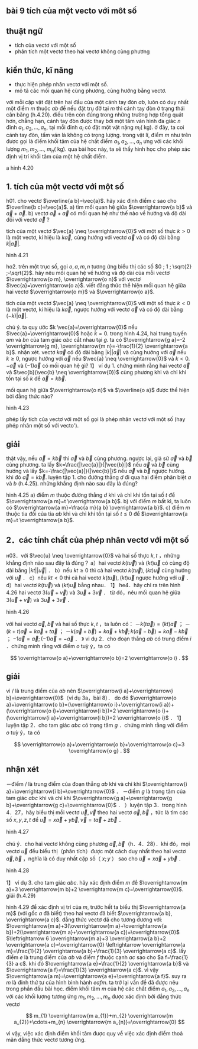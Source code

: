 ## bài 9 tích của một vecto với môt số

## thuật ngữ

- tích của vectơ với một số
- phân tích một vectơ theo hai vectơ không cùng phương


## kiền thức, kĩ năng

- thực hiện phép nhân vectơ với một số.
- mô tả các mối quan hệ cùng phương, cùng hướng bằng vectơ.

với mỗi cặp vật đặt trên hai đầu của một cánh tay đòn $a b$, luôn có duy nhất một điểm $m$ thuộc $a b$ để nếu đặt trụ đỡ tại $m$ thì cánh tay đòn ở trạng thái cân bằng (h.4.20). điều trên còn đúng trong những trường hợp tổng quát hơn, chẳng hạn, cánh tay đòn được thay bởi một tấm ván hình đa giác $n$ đỉnh $a_{1}, a_{2}, \ldots, a_{n}$, tại mỗi đỉnh $a_{i}$ có đặt một vật nặng $m_{i}(\mathrm{~kg})$. ở đây, ta coi cánh tay đòn, tấm ván là không có trọng lượng. trong vật lí, điểm $m$ như trên được gọi là điểm khối tâm của hệ chất điểm $a_{1}, a_{2}, \ldots, a_{n}$ ưng với các khối lượng $m_{1}, m_{2}, \ldots$, $m_{n}(\mathrm{~kg})$.
qua bài học này, ta sẽ thấy hình học cho phép xác định vị trí khối tâm của một hệ chất điểm.


a
hinh 4.20

## 1. tích của một vectơ với một số

h01. cho vectơ $\overline{a b}=\vec{a}$. hãy xác định điểm $c$ sao cho $\overline{b c}=\vec{a}$.
a) tìm mối quan hệ giữa $\overrightarrow{a b}$ và $\vec{a}+\vec{a}$.
b) vectơ $\vec{a}+\vec{a}$ có mối quan hệ như thế nào về hướng và độ dài đối với vectơ $\vec{a}$ ?

tích của một vectơ $\vec{a} \neq \overrightarrow{0}$ với một số thực $k>0$ là một vectơ, kí hiệu là $k \vec{a}$, cùng hướng với vectơ $\vec{a}$ và có độ dài bằng $k|\vec{a}|$.


hinh 4.21

ho2. trên một trục số, gọi $o, a, m, n$ tương ứng biểu thị các số $0 ; 1 ; \sqrt{2} ;-\sqrt{2}$. hãy nêu mối quan hệ về hướng và độ dài của mỗi vectơ $\overrightarrow{o m}, \overrightarrow{o n}$ với vectơ $\vec{a}=\overrightarrow{o a}$. viết đẳng thức thể hiện mối quan hệ giữa hai vectơ $\overrightarrow{o m}$ và $\overrightarrow{o a}$.


tích của một vectơ $\vec{a} \neq \overrightarrow{0}$ với một số thực $k<0$ là một vectơ, kí hiệu là $k \vec{a}$, ngược hướng với vectơ $\vec{a}$ và có độ dài bằng $(-k)|\vec{a}|$.

chú ý. ta quy ước $k \vec{a}=\overrightarrow{0}$ nếu $\vec{a}=\overrightarrow{0}$ hoặc $k=0$.
trong hình 4.24, hai trung tuyến $a m$ và $b n$ của tam giác $a b c$ cắt nhau tại $g$.
ta có $\overrightarrow{g a}=-2 \overrightarrow{g m}, \overrightarrow{m n}=-\frac{1}{2} \overrightarrow{a b}$.
nhận xét. vectơ $k \vec{a}$ có độ dài bằng $|k||\vec{a}|$ và cùng hướng với $\vec{a}$ nếu $k \geq 0$, ngược hướng với $\vec{a}$ nếu $\vec{a} \neq \overrightarrow{0}$ và $k<0$.
$-\vec{a}$ và $(-1) \vec{a}$ có mối quan hệ gì?
1】 ví dụ 1. chứng minh rằng hai vectơ $\vec{a}$ và $\vec{b}(\vec{b} \neq \overrightarrow{0})$ cùng phương khi và chỉ khi tồn tại số $k$ để $\vec{a}=k \vec{b}$.

mối quan hệ giữa $\overrightarrow{o n}$ và $\overline{o a}$ được thể hiện bởi đẳng thức nào?


hinh 4.23


phép lấy tích của vectơ với một số gọi là phép nhân vectơ với một số (hay phép nhân một số với vecto').


## giải

thật vậy, nếu $\vec{a}=k \vec{b}$ thì $\vec{a}$ và $\vec{b}$ cùng phương. ngược lại, giả sử $\vec{a}$ và $\vec{b}$ cùng phương.
ta lấy $k=\frac{|\vec{a}|}{|\vec{b}|}$ nếu $\vec{a}$ và $\vec{b}$ cùng hướng và lấy $k=-\frac{|\vec{a}|}{|\vec{b}|}$ nếu $\vec{a}$ và $\vec{b}$ ngược hướng.
khi đó $\vec{a}=k \vec{b}$.
luyện tập 1. cho đường thẳng $d$ đi qua hai điểm phân biệt $a$ và $b$ (h.4.25). những khẳng định nào sau đây là đúng?


hinh 4.25
a) điểm $m$ thuộc đường thẳng $d$ khi và chỉ khi tồn tại số $t$ để $\overrightarrow{a m}=t \overrightarrow{a b}$.
b) với điểm $m$ bất kì, ta luôn có $\overrightarrow{a m}=\frac{a m}{a b} \overrightarrow{a b}$.
c) điểm $m$ thuộc tia đối của tia $a b$ khi và chỉ khi tồn tại số $t \leq 0$ để $\overrightarrow{a m}=t \overrightarrow{a b}$.

## 2．các tính chất của phép nhân vectơ với một số

н03．với $\vec{u} \neq \overrightarrow{0}$ và hai số thực $k, t$ ，những khẳng định nào sau đây là đúng？
a）hai vectơ $k(t \vec{u})$ và $(k t) \vec{u}$ có cùng độ dài bằng $|k t||\vec{u}|$ ．
b）nếu $k t \geq 0$ thì cả hai vectơ $k(t \vec{u}),(k t) \vec{u}$ cùng hướng với $\vec{u}$ ．
c）nếu $k t<0$ thì cả hai vectơ $k(t \vec{u}),(k t) \vec{u}$ ngược hướng với $\vec{u}$ ．
d）hai vectơ $k(t \vec{u})$ và $(k t) \vec{u}$ bằng nhau．
1】 he4．hãy chỉ ra trên hình 4.26 hai vectơ $3(\vec{u}+\vec{v})$ và $3 \vec{u}+3 \vec{v}$ ． từ đó，nêu mối quan hệ giữa $3(\vec{u}+\vec{v})$ và $3 \vec{u}+3 \vec{v}$ ．


hinh 4.26

với hai vectơ $\vec{a}, \vec{b}$ và hai số thực $k, t$ ，ta luôn có：
－$k(t \vec{a})=(k t) \vec{a}$ ；
－$(k+t) \vec{a}=k \vec{a}+t \vec{a}$ ；
－$k(\vec{a}+\vec{b})=k \vec{a}+k \vec{b} ; k(\vec{a}-\vec{b})=k \vec{a}-k \vec{b}$ ；
$-1 \vec{a}=\vec{a} ;(-1) \vec{a}=-\vec{a}$ ．
》 vi dụ 2．cho đoạn thẳng $a b$ có trung điểm $i$ ．chứng minh rằng với điểm $o$ tuỳ ý，ta có

$$
\overrightarrow{o a}+\overrightarrow{o b}=2 \overrightarrow{o i} .
$$

## giải

vì $/$ là trung điểm của $a b$ nên $\overrightarrow{i a}+\overrightarrow{i b}=\overrightarrow{0}$（ví dụ 3a，bài 8）．
do đó $\overrightarrow{o a}+\overrightarrow{o b}=(\overrightarrow{o i}+\overrightarrow{i a})+(\overrightarrow{o i}+\overrightarrow{i b})=2 \overrightarrow{o i}+(\overrightarrow{i a}+\overrightarrow{i b})=2 \overrightarrow{o i}$ ．
1】 luyện tập 2．cho tam giác $a b c$ có trọng tâm $g$ ．chứng minh rằng với điểm $o$ tuỳ ý，ta có

$$
\overrightarrow{o a}+\overrightarrow{o b}+\overrightarrow{o c}=3 \overrightarrow{o g} .
$$

## nhận xét

－điểm $/$ là trung điểm của đoạn thẳng $a b$ khi và chỉ khi $\overrightarrow{i a}+\overrightarrow{i b}=\overrightarrow{0}$ ．
－điểm $g$ là trọng tâm của tam giác $a b c$ khi và chỉ khi $\overrightarrow{g a}+\overrightarrow{g b}+\overrightarrow{g c}=\overrightarrow{0}$ ．
）luyện tập 3．trong hình 4．27，hãy biểu thị mỗi vectơ $\vec{u}, \vec{v}$ theo hai vectơ $\vec{a}, \vec{b}$ ，tức là tìm các số $x, y, z, t$ để $\vec{u}=x \vec{a}+y \vec{b}, \vec{v}=t \vec{a}+z \vec{b}$ ．


hinh 4.27

chú ý．cho hai vectơ không cùng phương $\vec{a}, \vec{b}$（h．4．28）．khi đó，mọi vectơ $\vec{u}$ đều biểu thị（phân tích）được một cách duy nhất theo hai vectơ $\vec{a}, \vec{b}$ ，nghĩa là có duy nhất cặp số（ $x ; y$ ） sao cho $\vec{u}=x \vec{a}+y \vec{b}$ ．


hinh 4.28

1】 ví dụ 3. cho tam giác $a b c$. hãy xác định điểm $m$ để $\overrightarrow{m a}+3 \overrightarrow{m b}+2 \overrightarrow{m c}=\overrightarrow{0}$.
giải (h.4.29)


hinh 4.29
để xác định vị trí của $m$, trước hết ta biểu thị $\overrightarrow{a m}$ (với gốc $a$ đã biết) theo hai vectơ đã biết $\overrightarrow{a b}, \overrightarrow{a c}$.
đẳng thức vectơ đã cho tương đương với: $\overrightarrow{m a}+3(\overrightarrow{m a}+\overrightarrow{a b})+2(\overrightarrow{m a}+\overrightarrow{a c})=\overrightarrow{0}$
$\leftrightarrow 6 \overrightarrow{m a}+3 \overrightarrow{a b}+2 \overrightarrow{a c}=\overrightarrow{0} \leftrightarrow \overrightarrow{a m}=\frac{1}{2} \overrightarrow{a b}+\frac{1}{3} \overrightarrow{a c}$.
lấy điểm $e$ là trung điểm của $a b$ và điểm $f$ thuộc cạnh $a c$ sao cho $a f=\frac{1}{3} a c$.
khi đó $\overrightarrow{a e}=\frac{1}{2} \overrightarrow{a b}$ và $\overrightarrow{a f}=\frac{1}{3} \overrightarrow{a c}$. vì vậy $\overrightarrow{a m}=\overrightarrow{a e}+\overrightarrow{a f}$.
suy ra $m$ là đinh thứ tư của hình bình hành $e a f m$.
ta trở lại vấn đề đã được nêu trong phần đầu bài học. điểm khối tâm $m$ của hệ các chất điểm $a_{1}, a_{2}, \ldots, a_{n}$ với các khối lượng tương ứng $m_{1}, m_{2}, \ldots, m_{n}$ được xác định bởi đẳng thức vectơ

$$
m_{1} \overrightarrow{m a_{1}}+m_{2} \overrightarrow{m a_{2}}+\cdots+m_{n} \overrightarrow{m a_{n}}=\overrightarrow{0}
$$

vì vậy, việc xác định điểm khối tâm được quy về việc xác định điểm thoả mãn đẳng thức vectơ tương ứng.